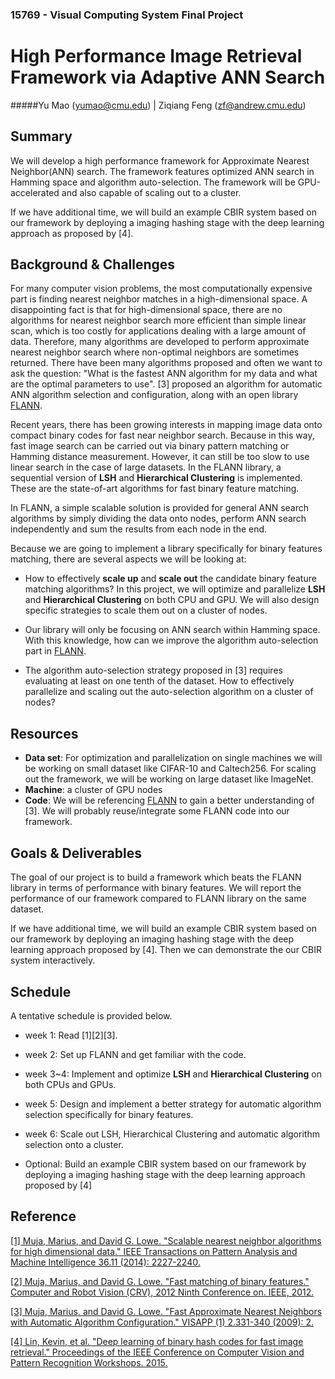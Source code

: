### 15769 - Visual Computing System Final Project# High Performance Image Retrieval Framework via Adaptive ANN Search#####Yu Mao (yumao@cmu.edu) | Ziqiang Feng (zf@andrew.cmu.edu)## SummaryWe will develop a high performance framework for Approximate Nearest Neighbor(ANN) search. The framework features optimized ANN search in Hamming space and algorithm auto-selection. The framework will be GPU-accelerated and also capable of scaling out to a cluster. If we have additional time, we will build an example CBIR system based on our framework by deploying a imaging hashing stage with the deep learning approach as proposed by [4].## Background & ChallengesFor many computer vision problems, the most computationally expensive part is finding nearest neighbor matches in a high-dimensional space. A disappointing fact is that for high-dimensional space, there are no algorithms for nearest neighbor search more efficient than simple linear scan, which is too costly for applications dealing with a large amount of data. Therefore, many algorithms are developed to perform approximate nearest neighbor search where non-optimal neighbors are sometimes returned. There have been many algorithms proposed and often we want to ask the question: "What is the fastest ANN algorithm for my data and what are the optimal parameters to use". [3] proposed an algorithm for automatic ANN algorithm selection and configuration, along with an open library [FLANN](http://www.cs.ubc.ca/research/flann/).Recent years, there has been growing interests in mapping image data onto compact binary codes for fast near neighbor search. Because in this way, fast image search can be carried out via binary pattern matching or Hamming distance measurement. However, it can still be too slow to use linear search in the case of large datasets. In the FLANN library, a sequential version of **LSH** and  **Hierarchical Clustering** is implemented. These are the state-of-art algorithms for fast binary feature matching. In FLANN, a simple scalable solution is provided for general ANN search algorithms by simply dividing the data onto nodes, perform ANN search independently and sum the results from each node in the end. Because we are going to implement a library specifically for binary features matching, there are several aspects we will be looking at:+ How to effectively **scale up** and **scale out** the candidate binary feature matching algorithms? In this project, we will optimize and parallelize **LSH** and **Hierarchical Clustering** on both CPU and GPU. We will also design specific strategies to scale them out on a cluster of nodes. + Our library will only be focusing on ANN search within Hamming space. With this knowledge, how can we improve the algorithm auto-selection part in [FLANN](http://www.cs.ubc.ca/research/flann/).+ The algorithm auto-selection strategy proposed in [3] requires evaluating at least on one tenth of the dataset. How to effectively parallelize and scaling out the auto-selection algorithm on a cluster of nodes?## Resources + **Data set**: For optimization and parallelization on single machines we will be working on small dataset like CIFAR-10 and Caltech256. For scaling out the framework, we will be working on large dataset like ImageNet.+ **Machine**: a cluster of GPU nodes+ **Code**: We will be referencing [FLANN](http://www.cs.ubc.ca/research/flann/) to gain a better understanding of [3]. We will probably reuse/integrate some FLANN code into our framework.## Goals & DeliverablesThe goal of our project is to build a framework which beats the FLANN library in terms of performance with binary features. We will report the performance of our framework compared to FLANN library on the same dataset.If we have additional time, we will build an example CBIR system based on our framework by deploying an imaging hashing stage with the deep learning approach proposed by [4]. Then we can demonstrate the our CBIR system interactively.## ScheduleA tentative schedule is provided below.+ week 1: Read [1][2][3].+ week 2: Set up FLANN and get familiar with the code.+ week 3~4: Implement and optimize **LSH** and **Hierarchical Clustering** on both CPUs and GPUs.+ week 5: Design and implement a better strategy for automatic algorithm selection specifically for binary features.+ week 6: Scale out LSH, Hierarchical Clustering and automatic algorithm selection onto a cluster.+ Optional: Build an example CBIR system based on our framework by deploying a imaging hashing stage with the deep learning approach proposed by [4]## Reference[[1] Muja, Marius, and David G. Lowe. "Scalable nearest neighbor algorithms for high dimensional data." IEEE Transactions on Pattern Analysis and Machine Intelligence 36.11 (2014): 2227-2240.](http://ieeexplore.ieee.org/stamp/stamp.jsp?arnumber=6809191)[[2] Muja, Marius, and David G. Lowe. "Fast matching of binary features." Computer and Robot Vision (CRV), 2012 Ninth Conference on. IEEE, 2012.](http://www.cs.ubc.ca/research/flann/uploads/FLANN/binary_matching_crv2012.pdf)[[3] Muja, Marius, and David G. Lowe. "Fast Approximate Nearest Neighbors with Automatic Algorithm Configuration." VISAPP (1) 2.331-340 (2009): 2.](https://lear.inrialpes.fr/~douze/enseignement/2014-2015/presentation_papers/muja_flann.pdf)[[4] Lin, Kevin, et al. "Deep learning of binary hash codes for fast image retrieval." Proceedings of the IEEE Conference on Computer Vision and Pattern Recognition Workshops. 2015.](http://www.cv-foundation.org/openaccess/content_cvpr_workshops_2015/W03/html/Lin_Deep_Learning_of_2015_CVPR_paper.html)